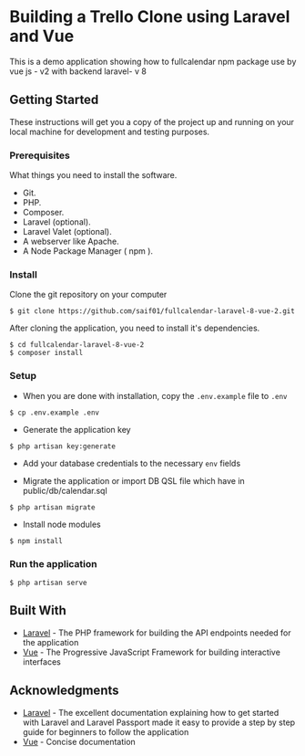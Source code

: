 # Building a Trello Clone using Laravel and Vue
This is a demo application showing how to fullcalendar npm package use by vue js - v2 with backend laravel- v 8

## Getting Started
These instructions will get you a copy of the project up and running on your local machine for development and testing purposes.

### Prerequisites
What things you need to install the software.

* Git.
* PHP.
* Composer.
* Laravel (optional).
* Laravel Valet (optional).
* A webserver like Apache.
* A Node Package Manager ( npm ).

### Install
Clone the git repository on your computer
```
$ git clone https://github.com/saif01/fullcalendar-laravel-8-vue-2.git
```


After cloning the application, you need to install it's dependencies. 
```
$ cd fullcalendar-laravel-8-vue-2
$ composer install
```

### Setup
- When you are done with installation, copy the `.env.example` file to `.env`
```
$ cp .env.example .env
```

- Generate the application key
```
$ php artisan key:generate
```

- Add your database credentials to the necessary `env` fields

- Migrate the application or import DB QSL file which have in public/db/calendar.sql
```
$ php artisan migrate
```
    

- Install node modules
```
$ npm install
```

### Run the application
```
$ php artisan serve
```

## Built With
* [Laravel](https://laravel.com) - The PHP framework for building the API endpoints needed for the application
* [Vue](https://vuejs.org) - The Progressive JavaScript Framework for building interactive interfaces

## Acknowledgments
* [Laravel](https://laravel.com) - The excellent documentation explaining how to get started with Laravel and Laravel Passport made it easy to provide a step by step guide for beginners to follow the application
* [Vue](https://vuejs.org) - Concise documentation 
